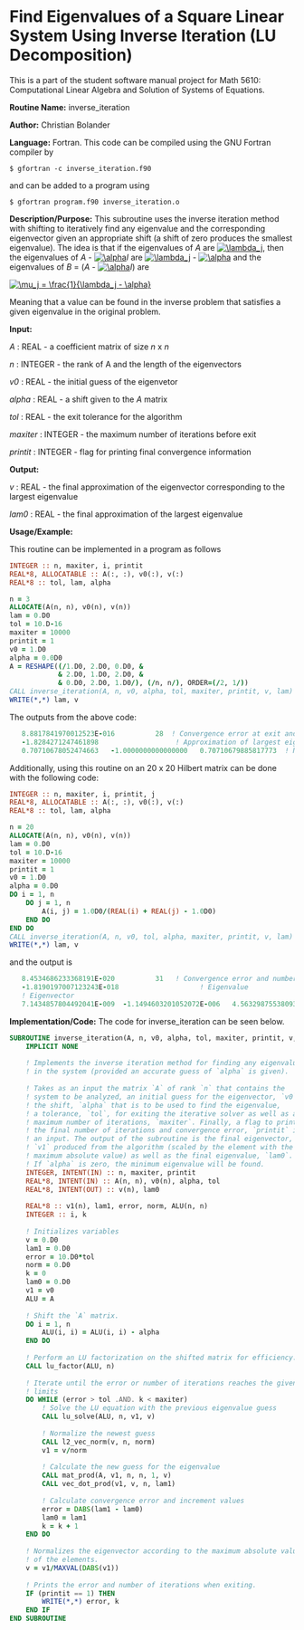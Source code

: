 # Find Eigenvalues of a Square Linear System Using Inverse Iteration (LU Decomposition)

This is a part of the student software manual project for Math 5610: Computational Linear Algebra and Solution of Systems of Equations. 

**Routine Name:**          inverse_iteration

**Author:** Christian Bolander

**Language:** Fortran. This code can be compiled using the GNU Fortran compiler by

```$ gfortran -c inverse_iteration.f90```

and can be added to a program using

```$ gfortran program.f90 inverse_iteration.o ``` 

**Description/Purpose:** This subroutine uses the inverse iteration method with shifting to iteratively find any eigenvalue and the corresponding eigenvector given an appropriate shift (a shift of zero produces the smallest eigenvalue). The idea is that if the eigenvalues of *A* are <a href="https://www.codecogs.com/eqnedit.php?latex=\lambda_j" target="_blank"><img src="https://latex.codecogs.com/gif.latex?\lambda_j" title="\lambda_j" /></a>, then the eigenvalues of *A* - <a href="https://www.codecogs.com/eqnedit.php?latex=\alpha" target="_blank"><img src="https://latex.codecogs.com/gif.latex?\alpha" title="\alpha" /></a>*I* are <a href="https://www.codecogs.com/eqnedit.php?latex=\lambda_j" target="_blank"><img src="https://latex.codecogs.com/gif.latex?\lambda_j" title="\lambda_j" /></a> - <a href="https://www.codecogs.com/eqnedit.php?latex=\alpha" target="_blank"><img src="https://latex.codecogs.com/gif.latex?\alpha" title="\alpha" /></a> and the eigenvalues of *B* = (*A* - <a href="https://www.codecogs.com/eqnedit.php?latex=\alpha" target="_blank"><img src="https://latex.codecogs.com/gif.latex?\alpha" title="\alpha" /></a>*I*)  are

<a href="https://www.codecogs.com/eqnedit.php?latex=\mu_j&space;=&space;\frac{1}{\lambda_j&space;-&space;\alpha}" target="_blank"><img src="https://latex.codecogs.com/gif.latex?\mu_j&space;=&space;\frac{1}{\lambda_j&space;-&space;\alpha}" title="\mu_j = \frac{1}{\lambda_j - \alpha}" /></a>

Meaning that a value can be found in the inverse problem that satisfies a given eigenvalue in the original problem.

**Input:** 

*A* : REAL - a coefficient matrix of size *n* x *n*

*n* : INTEGER - the rank of A and the length of the eigenvectors

*v0* : REAL - the initial guess of the eigenvetor

*alpha* : REAL - a shift given to the *A* matrix

*tol* : REAL - the exit tolerance for the algorithm

*maxiter* : INTEGER - the maximum number of iterations before exit

*printit* : INTEGER - flag for printing final convergence information

**Output:** 

*v* : REAL - the final approximation of the eigenvector corresponding to the largest eigenvalue

*lam0* : REAL - the final approximation of the largest eigenvalue

**Usage/Example:**

This routine can be implemented in a program as follows

```fortran
INTEGER :: n, maxiter, i, printit
REAL*8, ALLOCATABLE :: A(:, :), v0(:), v(:)
REAL*8 :: tol, lam, alpha

n = 3
ALLOCATE(A(n, n), v0(n), v(n))
lam = 0.D0
tol = 10.D-16
maxiter = 10000
printit = 1
v0 = 1.D0
alpha = 0.0D0
A = RESHAPE((/1.D0, 2.D0, 0.D0, &
			& 2.D0, 1.D0, 2.D0, &
            & 0.D0, 2.D0, 1.D0/), (/n, n/), ORDER=(/2, 1/))
CALL inverse_iteration(A, n, v0, alpha, tol, maxiter, printit, v, lam)
WRITE(*,*) lam, v
```

The outputs from the above code:

```fortran
   8.8817841970012523E-016          28  ! Convergence error at exit and the exit iterations
   -1.8284271247461898                   ! Approximation of largest eigenvalue
   0.70710678052474663   -1.0000000000000000   0.70710679885817773  ! Normalized eigenvector
```

Additionally, using this routine on an 20 x 20 Hilbert matrix can be done with the following code:

```fortran
INTEGER :: n, maxiter, i, printit, j
REAL*8, ALLOCATABLE :: A(:, :), v0(:), v(:)
REAL*8 :: tol, lam, alpha

n = 20
ALLOCATE(A(n, n), v0(n), v(n))
lam = 0.D0
tol = 10.D-16
maxiter = 10000
printit = 1
v0 = 1.D0
alpha = 0.D0
DO i = 1, n
	DO j = 1, n
		A(i, j) = 1.0D0/(REAL(i) + REAL(j) - 1.0D0)
	END DO
END DO
CALL inverse_iteration(A, n, v0, tol, alpha, maxiter, printit, v, lam)
WRITE(*,*) lam, v
```

and the output is

```fortran
   8.4534686233368191E-020          31   ! Convergence error and number of iterations
   -1.8190197007123243E-018                    ! Eigenvalue
   ! Eigenvector
   7.1434857804492041E-009  -1.1494603201052072E-006   4.5632987553809310E-005  -7.7840548626109121E-004   7.0518472705676013E-003  -3.7471861751792644E-002  0.12163121197985835      -0.23992887217693432       0.27453697897244583      -0.20088876891016452       0.30726509218971626      -0.74604545697557068        1.0000000000000000      -0.62497068848836279        2.3580846900107453E-002  0.35574384095812017      -0.54925444346690810       0.52524084608927935      -0.27334781169413414        5.7591158369571113E-002 
```



**Implementation/Code:** The code for inverse_iteration can be seen below.

```fortran
SUBROUTINE inverse_iteration(A, n, v0, alpha, tol, maxiter, printit, v, lam0)
	IMPLICIT NONE
	
	! Implements the inverse iteration method for finding any eigenvalue
	! in the system (provided an accurate guess of `alpha` is given).
	
	! Takes as an input the matrix `A` of rank `n` that contains the
	! system to be analyzed, an initial guess for the eigenvector, `v0`,
	! the shift, `alpha` that is to be used to find the eigenvalue,
	! a tolerance, `tol`, for exiting the iterative solver as well as a
	! maximum number of iterations, `maxiter`. Finally, a flag to print
	! the final number of iterations and convergence error, `printit` is
	! an input. The output of the subroutine is the final eigenvector,
	! `v1` produced from the algorithm (scaled by the element with the
	! maximum absolute value) as well as the final eigenvalue, `lam0`.
	! If `alpha` is zero, the minimum eigenvalue will be found.
	INTEGER, INTENT(IN) :: n, maxiter, printit
	REAL*8, INTENT(IN) :: A(n, n), v0(n), alpha, tol
	REAL*8, INTENT(OUT) :: v(n), lam0
	
	REAL*8 :: v1(n), lam1, error, norm, ALU(n, n)
	INTEGER :: i, k
	
	! Initializes variables
	v = 0.D0
	lam1 = 0.D0
	error = 10.D0*tol
	norm = 0.D0
	k = 0
	lam0 = 0.D0
	v1 = v0
	ALU = A
	
	! Shift the `A` matrix.
	DO i = 1, n
		ALU(i, i) = ALU(i, i) - alpha
	END DO
	
	! Perform an LU factorization on the shifted matrix for efficiency.
	CALL lu_factor(ALU, n)
	
	! Iterate until the error or number of iterations reaches the given
	! limits
	DO WHILE (error > tol .AND. k < maxiter)
		! Solve the LU equation with the previous eigenvalue guess
		CALL lu_solve(ALU, n, v1, v)
		
		! Normalize the newest guess
		CALL l2_vec_norm(v, n, norm)
		v1 = v/norm
		
		! Calculate the new guess for the eigenvalue
		CALL mat_prod(A, v1, n, n, 1, v)
		CALL vec_dot_prod(v1, v, n, lam1)
		
		! Calculate convergence error and increment values
		error = DABS(lam1 - lam0)
		lam0 = lam1
		k = k + 1
	END DO
	
	! Normalizes the eigenvector according to the maximum absolute value
	! of the elements.
	v = v1/MAXVAL(DABS(v1))
	
	! Prints the error and number of iterations when exiting.
	IF (printit == 1) THEN
		WRITE(*,*) error, k
	END IF
END SUBROUTINE
```